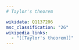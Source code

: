 ```yaml
---
# Taylor's theorem

wikidata: Q1137206
msc_classification: "26"
wikipedia_links:
  - "[[Taylor's theorem]]"
---
```

